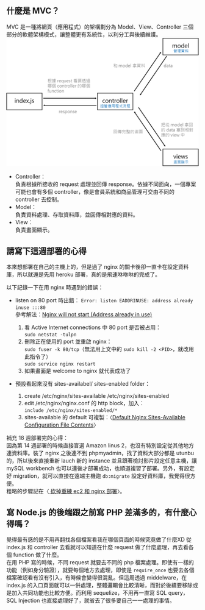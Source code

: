## 什麼是 MVC？

MVC 是一種將網頁（應用程式）的架構劃分為 Model、View、Controller 三個部分的軟體架構模式，讓整體更有系統性，以利分工與後續維護。
![](./img/MVC.png)

* Controller：  
  負責根據所接收的 request 處理並回傳 response。依據不同面向，一個專案可能也會有多個 controller，像是會員系統和商品管理可交由不同的 controller 去控制。
* Model：  
  負責資料處理、存取資料庫，並回傳相對應的資料。
* View：  
  負責畫面顯示。


## 請寫下這週部署的心得

本來想部署在自己的主機上的，但是過了 nginx 的關卡後卻一直卡在設定資料庫，所以就還是先用 heroku 部署，真的是飛速咻咻咻的完成了。
  

以下記錄一下在用 nginx 時遇到的錯誤：
* listen on 80 port 時出錯：
  `Error: listen EADDRINUSE: address already inuse :::80`  
  參考解法：[Nginx will not start (Address already in use)](https://stackoverflow.com/questions/42303401/nginx-will-not-start-address-already-in-use) 
  1. 看 Active Internet connections 中 80 port 是否被占用：  
      `sudo netstat -tulpn`
  2. 刪除正在使用的 port 並重啟 nginx：  
      `sudo fuser -k 80/tcp`（無法用上文中的 `sudo kill -2 <PID>`，就改用此指令了）   
      `sudo service nginx restart`
  3. 如果畫面是 welcome to nginx 就代表成功了

* 預設看起來沒有 sites-availabel/ sites-enabled folder：
  1. create /etc/nginx/sites-available /etc/nginx/sites-enabled
  2. edit /etc/nginx/nginx.conf 的 http block，加入：  
    `include /etc/nginx/sites-enabled/*`
  3. sites-available 的 default 可複製：〈[Default Nginx Sites-Available Configuration File Contents](https://coderrocketfuel.com/article/default-nginx-configuration-file-inside-sites-available-default)〉


補充 18 週部署完的心得：  
因為第 14 週部署的時候直接盲選 Amazon linus 2，也沒有特別設定從其他地方連資料庫。裝了 nginx 之後連不到 phpmyadmin，找了資料大部分都是 utunbu 的，所以後來直接重新 lauch 新的 instance 並且跟著檢討影片設定任意主機，讓 mySQL workbench 也可以連後才部署成功，也順道複習了部署。另外，有設定好 migration，就可以直接在遠端主機跑 `db:migrate` 設定好資料庫，我覺得很方便。  
粗略的步驟記在〈[
砍掉重練 ec2 和 nginx 部署](https://anpan.coderbridge.io/2020/10/27/ubuntu-nginx-deploy/)〉。

## 寫 Node.js 的後端跟之前寫 PHP 差滿多的，有什麼心得嗎？

覺得最有感的是不用再翻找各個檔案看我在哪個頁面的時候究竟做了什麼XD 從 index.js 和 controller 去看就可以知道在什麼 request 做了什麼處理，再去看各個 function 做了什麼。  
在用 PHP 寫的時候，不同 request 就要去不同的 php 檔案處理。即使有一樣的功能（例如身分驗證），就要每個地方去處理，即使是 `require_once` 也要去各個檔案確認看有沒有引入，有時候會變得很混亂。但這周透過 middelware，在 index.js 的入口頁面就可以一併處理，整體邏輯會比較清晰，而對於後續要移除或是加入共同功能也比較方便。而利用 sequelize，不用再一直寫 SQL query，SQL Injection 也直接處理好了，就省去了很多要自己一一處理的事情。
